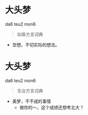 # 大头梦
da6 teu2 mon6
> 如皋方言词典
- 空想，不切实际的想法。

# 大头梦
da6 teu2 mon6
> 东台方言词典
- 美梦，干不成的事情
  - 做你的～，这个成绩还想考北大？
